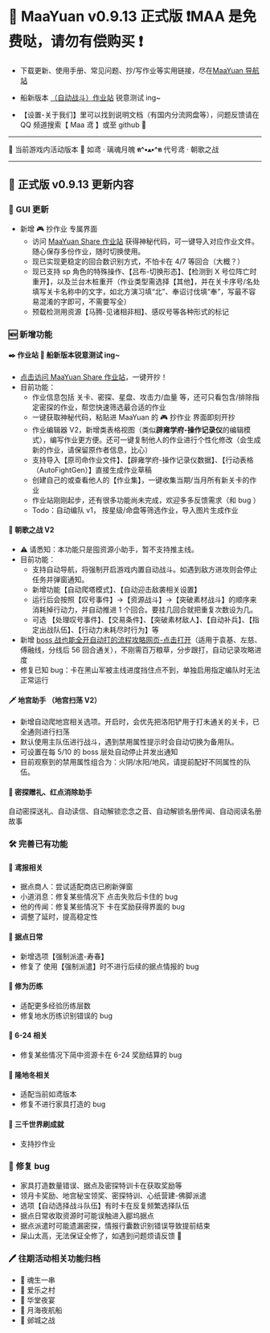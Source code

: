 # 🥳 **MaaYuan v0.9.13 正式版** ❗MAA 是免费哒，请勿有偿购买 ❗

- 下载更新、使用手册、常见问题、抄/写作业等实用链接，尽在[MaaYuan 导航站](https://maayuan.top)
- 船新版本 [（自动战斗）作业站](https://share.maayuan.top) 锐意测试 ing~

- 【设置-关于我们】里可以找到说明文档（有国内分流网盘等），问题反馈请在 QQ 频道搜索【 Maa 鸢 】或至 github 💖

---

🐾 当前游戏内活动版本 🐾 如鸢 · 璃魂月魄 **ฅ^•ﻌ•^ฅ** 代号鸢 · 朝歌之战

---

## 📕 **正式版 v0.9.13 更新内容**

### 📢 **GUI 更新**

- 新增 🎮 抄作业 专属界面
  - 访问 [MaaYuan Share 作业站](https://share.maayuan.top) 获得神秘代码，可一键导入对应作业文件。随心保存多份作业，随时切换使用。
  - 现已实现更稳定的回合数识别方式，不怕卡在 4/7 等回合（大概？）
  - 现已支持 sp 角色的特殊操作、【吕布-切换形态】、【检测到 X 号位阵亡时重开】，以及兰台木桩重开（作业类型需选择【其他】，并在关卡序号/名处填写关卡名称中的文字，如北方演习填“北”、奉诏讨伐填“奉”，写最不容易混淆的字即可，不需要写全）
  - 预载检测用资源【马腾-见诸相非相】、感叹号等各种形式的标记

### 🆕 **新增功能**

#### ✒️ **作业站** 💖 船新版本锐意测试 ing~

- [点击访问 MaaYuan Share 作业站](https://share.maayuan.top)，一键开抄！
- 目前功能：
  - 作业信息包括 关卡、密探、星盘、攻击力/血量 等，还可只看包含/排除指定密探的作业，帮您快速筛选最合适的作业
  - 一键获取神秘代码，粘贴进 MaaYuan 的 🎮 抄作业 界面即刻开抄
  - 作业编辑器 V2，新增类表格视图（类似**辟雍学府-操作记录仪**的编辑模式），编写作业更方便。还可一键复制他人的作业进行个性化修改（会生成新的作业，请保留原作者信息，比心）
  - 支持导入【原司命作业文件】、【辟雍学府-操作记录仪数据】、【行动表格（AutoFightGen）】直接生成作业草稿
  - 创建自己的或查看他人的【作业集】，一键收集当期/当月所有新关卡的作业
  - 作业站刚刚起步，还有很多功能尚未完成，欢迎多多反馈需求（和 bug ）
  - Todo：自动编队 v1， 按星级/命盘等筛选作业，导入图片生成作业

#### 🏴 **朝歌之战 V2**

- ⚠ 请悉知：本功能只是囤资源小助手，暂不支持推主线。
- 目前功能：
  - 支持自动导航，将强制开启游戏内置自动战斗。如遇到敌方进攻则会停止任务并弹窗通知。
  - 新增功能【自动爬塔模式】、【自动迎击敌袭相关设置】
  - 运行后会按照【叹号事件】->【资源战斗】->【突破素材战斗】的顺序来消耗掉行动力，并自动推进 1 个回合。要挂几回合就把重复次数设为几。
  - 可选 【处理叹号事件】、【交易条件】、【突破素材敌人】、【自动补兵】、【指定出战队伍】、【行动力未耗尽时行为】等
- 新增 [boss 战也能全开自动打的流程攻略网页-点击打开](https://zhaoge.maayuan.top)（适用于袁基、左慈、傅融线，分线后 56 回合通关），不刚需百万粮草，分步跟打，自动记录攻略进度
- 修复已知 bug：卡在黑山军被主线进度挡住点不到，单独启用指定编队时无法正常运行

#### 🗡 **地宫助手** （地宫扫荡 V2）

- 新增自动爬地宫相关选项。开启时，会优先把洛阳铲用于打未通关的关卡，已全通则进行扫荡
- 默认使用主队伍进行战斗，遇到禁用属性提示时会自动切换为备用队。
- 可设置在每 5/10 的 boss 层处自动停止并发出通知
- 目前观察到的禁用属性组合为：火阴/水阳/地风，请提前配好不同属性的队伍。

#### 🧯 **密探赠礼、红点消除助手**

自动密探送礼、自动读信、自动解锁恋念之音、自动解锁名册传闻、自动阅读名册故事

### 🛠️ **完善已有功能**

#### 📜 **鸢报相关**

- 据点商人：尝试适配商店已刷新弹窗
- 小道消息：修复某些情况下 点击失败后卡住的 bug
- 他的传闻：修复某些情况下 卡在奖励获得界面的 bug
- 调整了延时，提高稳定性

#### 🏯 **据点日常**

- 新增选项【强制派遣-寿春】
- 修复了 使用【强制派遣】时不进行后续的据点情报的 bug

#### 💎 **修为历练**

- 适配更多经验历练层数
- 修复地水历练识别错误的 bug

#### 🔄 **6-24 相关**

- 修复某些情况下简中资源卡在 6-24 奖励结算的 bug

#### 🔨 **隆地冬相关**

- 适配当前如鸢版本
- 修复不进行家具打造的 bug

#### 🔄 **三千世界刷成就**

- 支持抄作业

### 🔧 **修复 bug**

- 家具打造数量错误、据点及密探特训卡在获取奖励等
- 领月卡奖励、地宫秘宝领奖、密探特训、心纸营建-佛脚派遣
- 选项【自动选择战斗队伍】有时卡在反复频繁选择队伍
- 据点日常收取资源时可能误触进入郿坞据点
- 据点派遣时可能遗漏密探，情报行囊数识别错误导致提前结束
- 屎山太高，无法保证全修了，如遇到问题烦请反馈 🤧

### 🖊 **往期活动相关功能归档**

- 🍖 魂生一串
- 🎲 爱乐之村
- 🥂 华堂夜宴
- 🌙 月海夜航船
- 🏰 邺城之战

